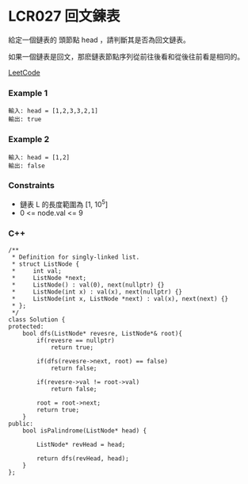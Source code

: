 # LCR027 回文鍊表

給定一個鏈表的 頭節點 head ，請判斷其是否為回文鏈表。

如果一個鏈表是回文，那麽鏈表節點序列從前往後看和從後往前看是相同的。
 
[LeetCode](https://leetcode.cn/problems/aMhZSa/)

### Example 1

```
輸入: head = [1,2,3,3,2,1]
輸出: true
```

### Example 2

```
輸入: head = [1,2]
輸出: false
```

### Constraints

* 鏈表 L 的長度範圍為 [1, 10<sup>5</sup>]
* 0 <= node.val <= 9

### C++ 

```
/**
 * Definition for singly-linked list.
 * struct ListNode {
 *     int val;
 *     ListNode *next;
 *     ListNode() : val(0), next(nullptr) {}
 *     ListNode(int x) : val(x), next(nullptr) {}
 *     ListNode(int x, ListNode *next) : val(x), next(next) {}
 * };
 */
class Solution {
protected:
    bool dfs(ListNode* revesre, ListNode*& root){
        if(revesre == nullptr)
            return true;

        if(dfs(revesre->next, root) == false)
            return false;
        
        if(revesre->val != root->val)
            return false;
            
        root = root->next;
        return true;
    }
public:
    bool isPalindrome(ListNode* head) {

        ListNode* revHead = head;

        return dfs(revHead, head);
    }
};
```